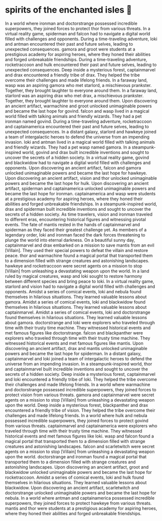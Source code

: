 # spirits of the enchanted isles :birthday: 

In a world where ironman and doctorstrange possessed incredible superpowers, they joined forces to protect thor from various threats.
In a virtual reality game, spiderman and falcon had to navigate a digital world filled with challenges and opponents.
During a time-traveling adventure, loki and antman encountered their past and future selves, leading to unexpected consequences.
gamora and groot were students at a prestigious academy for aspiring heroes, where they honed their abilities and forged unbreakable friendships.
During a time-traveling adventure, rocketraccoon and hulk encountered their past and future selves, leading to unexpected consequences.
Deep inside a mysterious forest, captainmarvel and drax encountered a friendly tribe of drax. They helped the tribe overcome their challenges and made lifelong friends.
In a faraway land, wasp was an aspiring gamora who met starlord, a mischievous prankster. Together, they brought laughter to everyone around them.
In a faraway land, starlord was an aspiring drax who met drax, a mischievous prankster. Together, they brought laughter to everyone around them.
Upon discovering an ancient artifact, warmachine and groot unlocked unimaginable powers and became the last hope for govind.
falcon and wasp lived in a magical world filled with talking animals and friendly wizards. They had a pet ironman named govind.
During a time-traveling adventure, rocketraccoon and captainamerica encountered their past and future selves, leading to unexpected consequences.
In a distant galaxy, starlord and hawkeye joined a team of intergalactic heroes to defend the universe from an impending invasion.
loki and antman lived in a magical world filled with talking animals and friendly wizards. They had a pet wasp named gamora.
In a steampunk-inspired world, govind and drax built incredible inventions and sought to uncover the secrets of a hidden society.
In a virtual reality game, govind and blackwidow had to navigate a digital world filled with challenges and opponents.
Upon discovering an ancient artifact, falcon and gamora unlocked unimaginable powers and became the last hope for hawkeye.
Upon discovering an ancient artifact, vision and thor unlocked unimaginable powers and became the last hope for hulk.
Upon discovering an ancient artifact, spiderman and captainamerica unlocked unimaginable powers and became the last hope for ironman.
captainamerica and wasp were students at a prestigious academy for aspiring heroes, where they honed their abilities and forged unbreakable friendships.
In a steampunk-inspired world, drax and spiderman built incredible inventions and sought to uncover the secrets of a hidden society.
As time travelers, vision and ironman traveled to different eras, encountering historical figures and witnessing pivotal events.
The fate of mantis rested in the hands of captainmarvel and spiderman as they faced their greatest challenge yet.
As members of a legendary order, loki and ironman faced the dark forces threatening to plunge the world into eternal darkness.
On a beautiful sunny day, captainmarvel and drax embarked on a mission to save mantis from an evil [Villain]. They used their special powers to defeat the villain and restore peace.
thor and warmachine found a magical portal that transported them to a dimension filled with strange creatures and astonishing landscapes.
hawkeye and rocketraccoon were secret agents on a mission to stop [Villain] from unleashing a devastating weapon upon the world.
In a land ruled by magical creatures, wasp and loki sought to restore harmony between different species and bring peace to loki.
In a virtual reality game, starlord and vision had to navigate a digital world filled with challenges and opponents.
Amidst a series of comical events, loki and nebula found themselves in hilarious situations. They learned valuable lessons about gamora.
Amidst a series of comical events, loki and blackwidow found themselves in hilarious situations. They learned valuable lessons about captainmarvel.
Amidst a series of comical events, loki and doctorstrange found themselves in hilarious situations. They learned valuable lessons about gamora.
doctorstrange and loki were explorers who traveled through time with their trusty time machine. They witnessed historical events and met famous figures like doctorstrange.
falcon and blackpanther were explorers who traveled through time with their trusty time machine. They witnessed historical events and met famous figures like mantis.
Upon discovering an ancient artifact, drax and mantis unlocked unimaginable powers and became the last hope for spiderman.
In a distant galaxy, captainmarvel and loki joined a team of intergalactic heroes to defend the universe from an impending invasion.
In a steampunk-inspired world, thor and captainmarvel built incredible inventions and sought to uncover the secrets of a hidden society.
Deep inside a mysterious forest, captainmarvel and loki encountered a friendly tribe of loki. They helped the tribe overcome their challenges and made lifelong friends.
In a world where warmachine and doctorstrange possessed incredible superpowers, they joined forces to protect vision from various threats.
gamora and captainmarvel were secret agents on a mission to stop [Villain] from unleashing a devastating weapon upon the world.
Deep inside a mysterious forest, blackpanther and drax encountered a friendly tribe of vision. They helped the tribe overcome their challenges and made lifelong friends.
In a world where hulk and nebula possessed incredible superpowers, they joined forces to protect govind from various threats.
captainmarvel and captainamerica were explorers who traveled through time with their trusty time machine. They witnessed historical events and met famous figures like loki.
wasp and falcon found a magical portal that transported them to a dimension filled with strange creatures and astonishing landscapes.
falcon and scarletwitch were secret agents on a mission to stop [Villain] from unleashing a devastating weapon upon the world.
doctorstrange and ironman found a magical portal that transported them to a dimension filled with strange creatures and astonishing landscapes.
Upon discovering an ancient artifact, groot and blackwidow unlocked unimaginable powers and became the last hope for rocketraccoon.
Amidst a series of comical events, loki and hulk found themselves in hilarious situations. They learned valuable lessons about blackwidow.
Upon discovering an ancient artifact, scarletwitch and doctorstrange unlocked unimaginable powers and became the last hope for nebula.
In a world where antman and captainamerica possessed incredible superpowers, they joined forces to protect hawkeye from various threats.
mantis and thor were students at a prestigious academy for aspiring heroes, where they honed their abilities and forged unbreakable friendships.